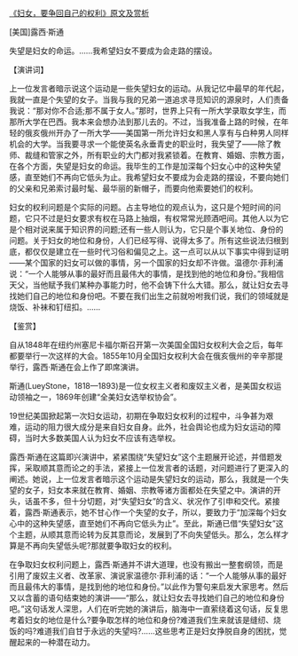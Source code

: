 [《妇女，要争回自己的权利》原文及赏析](https://www.vrrw.net/wx/14802.html)

[美国]露西·斯通

失望是妇女的命运。……我希望妇女不要成为会走路的摆设。

【演讲词】

上一位发言者暗示说这个运动是一些失望妇女的运动。从我记忆中最早的年代起，我就一直是个失望的女子。当我与我的兄弟一道追求寻觅知识的源泉时，人们责备我说：“那对你不合适;那不属于女人。”那时，世界上只有一所大学录取女学生，而那所大学在巴西。我本来会想办法到那儿去的。不过，当我准备上路的时候，在年轻的俄亥俄州开办了一所大学——美国第一所允许妇女和黑人享有与白种男人同样机会的大学。当我要寻求一个能使英名永垂青史的职业时，我失望了——除了教师、裁缝和管家之外，所有职业的大门都对我紧锁着。在教育、婚姻、宗教方面，在各个方面，失望是妇女的命运。我毕生的工作是加深每个妇女心中的这种失望感，直至她们不再向它低头为止。我希望妇女不要成为会走路的摆设，不要向她们的父亲和兄弟索讨最时髦、最华丽的新帽子，而要向他索要她们的权利。

妇女的权利问题是个实际的问题。占主导地位的观点认为，这只是个短时间的问题，它只不过是妇女要求有权在马路上抽烟，有权常常光顾酒吧间。其他人以为它是个相对说来属于知识界的问题;还有一些人则认为，它只是个事关地位、身份的问题。关于妇女的地位和身份，人们已经写得、说得太多了。所有这些说法归根到底，都仅仅是建立在一些时代习俗和偏见之上。这一点可以从以下事实中得到证明——某个国家的妇女可以做的事情，另一个国家的妇女却不许做。温德尔·菲利浦说：“一个人能够从事的最好而且最伟大的事情，是找到他的地位和身份。”我相信天父，当他赋予我们某种办事能力时，他不会铸下什么大错。那么，就让妇女去寻找她们自己的地位和身份吧。不要在我们出生之前就吩咐我们说，我们的领域就是烧饭、补袜和钉纽扣。……



【鉴赏】

自从1848年在纽约州塞尼卡福尔斯召开第一次美国全国妇女权利大会之后，每年都要举行一次这样的大会。1855年10月全国妇女权利大会在俄亥俄州的辛辛那提举行，露西·斯通在会上作了即席演讲。

斯通(LueyStone，1818—1893)是一位女权主义者和废奴主义者，是美国女权运动领袖之一，1869年创建“全美妇女选举权协会”。

19世纪美国掀起第一次妇女运动，初期在争取妇女权利的过程中，斗争甚为艰难，运动的阻力很大成分是来自妇女自身。此外，社会舆论也成为妇女运动的障碍，当时大多数美国人认为妇女不应该有选举权。

露西·斯通在这篇即兴演讲中，紧紧围绕“失望妇女”这个主题展开论述，并借题发挥，采取顺其意而论之的手法，紧接上一位发言者的话题，对问题进行了更深入的阐述。她说，上一位发言者暗示这个运动是失望妇女的运动，那么，我就是一个失望的女子，妇女本来就在教育、婚姻、宗教等诸方面都处在失望之中。演讲的开头，话虽不多，但十分切题，对“失望妇女”的含义、状况作了引申和交代。紧接着，露西·斯通表示，她不甘心作一个失望的女子，所以，要致力于“加深每个妇女心中的这种失望感，直至她们不再向它低头为止”。至此，斯通已借“失望妇女”这个主题，从顺其意而论转为反其意而论，发展到了不向失望低头。那么，怎么样才算是不再向失望低头呢?那就要争取妇女的权利。

在争取妇女权利问题上，露西·斯通并不讲大道理，也没有搬出一整套纲领，而是引用了废奴主义者、改革家、演说家温德尔·菲利浦的话：“一个人能够从事的最好而且最伟大的事情，是找到他的地位和身份。”以此作为警句来启发大家思考。然后又以含蓄的语句结束她的演讲——“那么，就让妇女去寻找她们自己的地位和身份吧。”这句话发人深思，人们在听完她的演讲后，脑海中一直萦绕着这句话，反复思考着妇女的地位是什么?要争取怎样的地位和身份?难道我们生来就该是缝纫、烧饭的吗?难道我们自甘于永远的失望吗?……这些思考正是妇女挣脱自身的困扰，觉醒起来的一种潜在动力。

